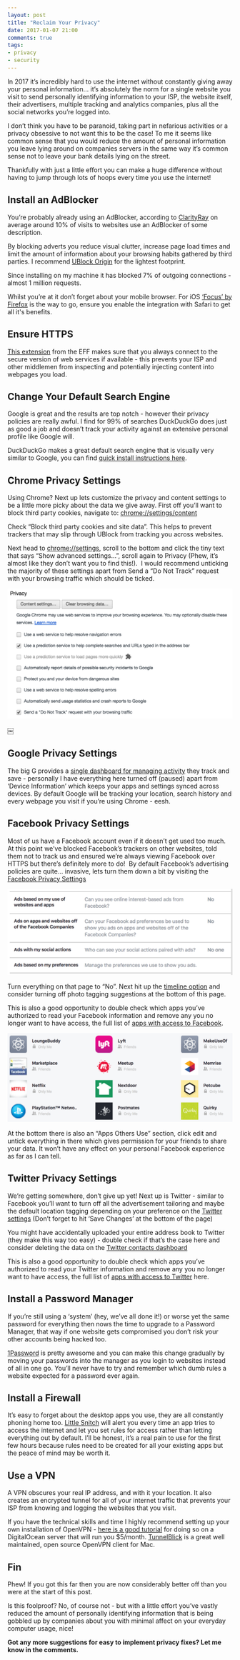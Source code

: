 ```yaml
---
layout: post
title: "Reclaim Your Privacy"
date: 2017-01-07 21:00
comments: true
tags:
- privacy
- security
---
```



In 2017 it’s incredibly hard to use the internet without constantly giving away your personal information… it’s absolutely the norm for a single website you visit to send personally identifying information to your ISP, the website itself, their advertisers, multiple tracking and analytics companies, plus all the social networks you’re logged into.

I don’t think you have to be paranoid, taking part in nefarious activities or a privacy obsessive to not want this to be the case! To me it seems like common sense that you would reduce the amount of personal information you leave lying around on companies servers in the same way it’s common sense not to leave your bank details lying on the street.

Thankfully with just a little effort you can make a huge difference without having to jump through lots of hoops every time you use the internet!


## Install an AdBlocker
You’re probably already using an AdBlocker, according to [ClarityRay](https://www.quora.com/What-is-the-percentage-of-Internet-users-that-employ-AdBlock-Plus-or-similar-ad-blocking-plugins) on average around 10% of visits to websites use an AdBlocker of some description.

By blocking adverts you reduce visual clutter, increase page load times and limit the amount of information about your browsing habits gathered by third parties. I recommend [UBlock Origin](https://chrome.google.com/webstore/detail/cjpalhdlnbpafiamejdnhcphjbkeiagm) for the lightest footprint.

Since installing on my machine it has blocked 7% of outgoing connections - almost 1 million requests.

Whilst you’re at it don’t forget about your mobile browser. For iOS [‘Focus’ by Firefox](https://itunes.apple.com/us/app/firefox-focus-privacy-browser/id1055677337?mt=8) is the way to go, ensure you enable the integration with Safari to get all it's benefits.


## Ensure HTTPS
[This extension](https://chrome.google.com/webstore/detail/https-everywhere/gcbommkclmclpchllfjekcdonpmejbdp/related) from the EFF makes sure that you always connect to the secure version of web services if available - this prevents your ISP and other middlemen from inspecting and potentially injecting content into webpages you load.


## Change Your Default Search Engine
Google is great and the results are top notch - however their privacy policies are really awful. I find for 99% of searches DuckDuckGo does just as good a job and doesn’t track your activity against an extensive personal profile like Google will.

DuckDuckGo makes a great default search engine that is visually very similar to Google, you can find [quick install instructions here](https://duckduckgo.com/install).


## Chrome Privacy Settings
Using Chrome? Next up lets customize the privacy and content settings to be a little more picky about the data we give away. First off you’ll want to block third party cookies, navigate to: [chrome://settings/content](chrome://settings/content)

Check “Block third party cookies and site data”. This helps to prevent trackers that may slip through UBlock from tracking you across websites.

Next head to [chrome://settings](chrome://settings), scroll to the bottom and click the tiny text that says “Show advanced settings…”, scroll again to Privacy (Phew, it’s almost like they don’t want you to find this!).  I would recommend unticking the majority of these settings apart from Send a “Do Not Track” request with your browsing traffic which should be ticked.

<p style="text-align: center;"><img src="/images/chrome-privacy.png" alt="Chrome Privacy"></p>
￼

## Google Privacy Settings
The big G provides a [single dashboard for managing activity](https://myaccount.google.com/activitycontrols) they track and save - personally I have everything here turned off (paused) apart from ‘Device Information’ which keeps your apps and settings synced across devices. By default Google will be tracking your location, search history and every webpage you visit if you’re using Chrome - eesh.


## Facebook Privacy Settings
Most of us have a Facebook account even if it doesn’t get used too much. At this point we’ve blocked Facebook’s trackers on other websites, told them not to track us and ensured we’re always viewing Facebook over HTTPS but there’s definitely more to do!  By default Facebook’s advertising policies are quite… invasive, lets turn them down a bit by visiting the [Facebook Privacy Settings](https://www.facebook.com/settings?tab=ads)

<p style="text-align: center;"><img src="/images/facebook-privacy.png" alt="Chrome Privacy"></p>

Turn everything on that page to “No”. Next hit up the [timeline option](https://www.facebook.com/settings?tab=timeline&view) and consider turning off photo tagging suggestions at the bottom of this page.

This is also a good opportunity to double check which apps you’ve authorized to read your Facebook information and remove any you no longer want to have access, the full list of [apps with access to Facebook](https://www.facebook.com/settings?tab=applications).

<p style="text-align: center;"><img src="/images/facebook-apps.png" alt="Chrome Privacy"></p>

At the bottom there is also an “Apps Others Use” section, click edit and untick everything in there which gives permission for your friends to share your data. It won’t have any effect on your personal Facebook experience as far as I can tell.


## Twitter Privacy Settings
We’re getting somewhere, don’t give up yet! Next up is Twitter - similar to Facebook you’ll want to turn off all the advertisement tailoring and maybe the default location tagging depending on your preference on the [Twitter settings](https://twitter.com/settings/security) (Don’t forget to hit ‘Save Changes’ at the bottom of the page)

You might have accidentally uploaded your entire address book to Twitter (they make this way too easy) - double check if that’s the case here and consider deleting the data on the [Twitter contacts dashboard](https://twitter.com/settings/contacts_dashboard)

This is also a good opportunity to double check which apps you’ve authorized to read your Twitter information and remove any you no longer want to have access, the full list of [apps with access to Twitter](https://twitter.com/settings/applications) here.


## Install a Password Manager
If you’re still using a ‘system’ (hey, we’ve all done it!) or worse yet the same password for everything then nows the time to upgrade to a Password Manager, that way if one website gets compromised you don’t risk your other accounts being hacked too.

[1Password](https://1password.com) is pretty awesome and you can make this change gradually by moving your passwords into the manager as you login to websites instead of all in one go. You’ll never have to try and remember which dumb rules a website expected for a password ever again.


## Install a Firewall
It’s easy to forget about the desktop apps you use, they are all constantly phoning home too. [Little Snitch](https://www.obdev.at/products/littlesnitch/index.html) will alert you every time an app tries to access the internet and let you set rules for access rather than letting everything out by default. I’ll be honest, it’s a real pain to use for the first few hours because rules need to be created for all your existing apps but the peace of mind may be worth it.


## Use a VPN
A VPN obscures your real IP address, and with it your location. It also creates an encrypted tunnel for all of your internet traffic that prevents your ISP from knowing and logging the websites that you visit.

If you have the technical skills and time I highly recommend setting up your own installation of OpenVPN - [here is a good tutorial](https://www.digitalocean.com/community/tutorials/how-to-set-up-an-openvpn-server-on-ubuntu-16-04) for doing so on a DigitalOcean server that will run you $5/month. [TunnelBlick](https://tunnelblick.net/downloads.html) is a great well maintained, open source OpenVPN client for Mac.


## Fin
Phew! If you got this far then you are now considerably better off than you were at the start of this post.

Is this foolproof? No, of course not - but with a little effort you’ve vastly reduced the amount of personally identifying information that is being gobbled up by companies about you with minimal affect on your everyday computer usage, nice!

**Got any more suggestions for easy to implement privacy fixes? Let me know in the comments.**
